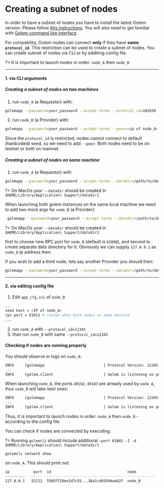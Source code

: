 # Creating a subnet of nodes

In order to have a subnet of nodes you have to install the latest Golem version. Please follow [this instructions](/Products/Brass-Beta/Installation.md).
You will also need to get familiar with [Golem command line interface](/Products/Brass-Beta/Command-line-interface.md).

For compability, Golem nodes can connect **only** if they have **same `protocol_id`**.
This restriction can be used to create a subnet of nodes. You can create subnet of nodes via CLI or by edditing config file. 

?> It is important to launch nodes in order: `node_A` then `node_B`

--- 

#### 1. via CLI arguments

##### Creating a subnet of nodes on two machines

1) run `node_A` (a Requestor) with:

```bash
golemapp --password=your_password --accept-terms --protocol_id=102938
```

2) run `node_B` (a Provider) with:

```bash
golemapp --password=your_password --accept-terms --peer=<ip of node_A>:40102 --protocol_id=102938
```

Since the `protocol_id` is restricted, nodes cannot connect to default (hardcoded) seed, so we need to add `--peer`. Both nodes need to be on testnet or both on mainnet.

##### Creating a subnet of nodes on same machine

1) run `node_A` (a Requestor) with

```bash
golemapp --password=your_password --accept-terms --datadir=/path/to/datadir1 --rpc-address=localhost:61001 --protocol_id=102938
```
?> On MacOs your `--datadir` should be created in `$HOME/Library/Application\ Support/datadir1`

When launching both golem instances on the same local machine we need to add two more args for `node_B` (a Provider):

```bash
 golemapp --password=your_password --accept-terms --datadir=/path/to/datadir2 --rpc-address=localhost:61002 --peer=localhost:40102 --protocol_id=102938
```

?> On MacOs your `--datadir` should be created in `$HOME/Library/Application\ Support/datadir2`

first to choose new RPC port for `node_B` (default is `61000`), and second to create separate data directory for it. Obviously we can supply `127.0.0.1` as `node_A` ip address then.

If you wish to add a third node, lets say another Provider you should then:

```bash
golemapp --password=your_password --accept-terms --datadir=/path/to/datadir3 --rpc-address=localhost:61003 --peer=localhost:40102 --protocol_id=102938
```

---

#### 2. via editing config file

1. Edit `app_cfg.ini` of `node_B`

```bash
...
seed host = <IP of node_A>
rpc port = 61011 # change when both nodes on same machine
...
```
2. run `node_A` with `--protocol_id=12345` 
3. than run `node_B` with same `--protocol_id=12345`

#### Checking if nodes are running properly

You should observe in logs on `node_A`:

```bash
INFO     [golemapp                           ] Protocol Version: 12345-testnet
...
INFO     [golem.client                       ] Golem is listening on ports: P2P=40102, Task=40103, Hyperdrive=3282
```


When launching `node_B`, the ports `40102`, `40103` are already used by `node_A`, thus `node_B` will take next ones:

```bash
INFO     [golemapp                           ] Protocol Version: 12345-testnet
...
INFO     [golem.client                       ] Golem is listening on ports: P2P=40104, Task=40105, Hyperdrive=3282
```

Thus, it is important to launch nodes in order: `node_A` then `node_B` - according to the config file.

You can check if nodes are connected by executing:

?> Running `golemcli` should include additional `—port 61001 -I -d $HOME/Library/Application\ Support/datadir1`

`golemcli network show` 

on `node_A`. This should print out:

```bash
ip           port  id                                   name           version
---------  ------  -----------------------------------  -------------  ----------------------
127.0.0.1   52112  55097f28ee2d7c55...36a1cd03594aeb2f  node_B         0.17.0
```